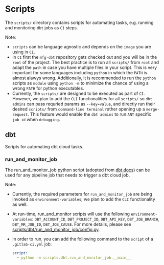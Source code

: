 # Scripts

The `scripts/` directory contains scripts for automating tasks, e.g. running and monitoring `dbt` jobs as `CI` steps.

Note:
- `scripts` can be language agnostic and depends on the `image` you are using in `CI`.
- In `CI` first the `mfg-dbt` repository gets checked out and you will be in the `root` of the project. The best practice is to run all `scripts/` from `root` and adapt the `path` in case you have multiple files in your script. This is very important for some languages including `python` in which the `PATH` is almost alawys wrong. Additionally, it is recommended to run the `python` scripts as `module` using `python -m` to minimize the chance of using a wrong `PATH` for python executables.
- Currently, the `scripts/` are designed to be executed as part of `CI`. However, we plan to add the `CLI` functionalities for all `scripts/` so `dbt admins` can pass requried params as `--key=value`, and directly run their desired `scripts/` from `command-line terminal` rather opening up a `merge-request`. This feature would enable the `dbt admins` to run `ANY` specific `job-id` when `debugging`.

## dbt

Scripts for automating dbt cloud tasks.

### run_and_monitor_job

The run_and_monitor_job python script (adopted from [dbt docs](https://docs.getdbt.com/guides/orchestration/custom-cicd-pipelines/3-dbt-cloud-job-on-merge#3-create-script-to-trigger-dbt-cloud-job-via-an-api-call)) can be used for any pipeline job that needs to trigger a dbt cloud job.

Note:
- Currently, the required parameters for  `run_and_monitor_job` are being invoked as `environment-variables`; we plan to add the `CLI` functionality as well.
- At run-time, run_and_monitor scripts will use the following `environment-variables`: `DBT_ACCOUNT_ID`, `DBT_PROJECT_ID`, `DBT_API_KEY`, `DBT_JOB_BRANCH`, `DBT_MR_JOB_ID`, `DBT_JOB_CAUSE`. For more details, please see [scripts/dbt/run_and_monitor_job/config.py](https://gitlab.com/rivian/me/factory-data/mfg-dbt/-/tree/main/scripts/dbt/run_and_monitor_job/config.py).
- In order to run, you can add the following command to the `script` of a `.gitlab-ci.yml` job:

  ```yaml
  script:
    - python -m scripts.dbt.run_and_monitor_job.__main__
  ```


